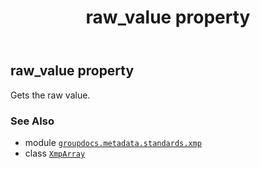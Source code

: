 ﻿---
title: raw_value property
second_title: GroupDocs.Metadata for Python via .NET API References
description: 
type: docs
url: /python-net/groupdocs.metadata.standards.xmp/xmparray/raw_value/
is_root: false
weight: 70
---

## raw_value property


Gets the raw value.

### See Also
* module [`groupdocs.metadata.standards.xmp`](../../)
* class [`XmpArray`](/metadata/python-net/groupdocs.metadata.standards.xmp/xmparray)
